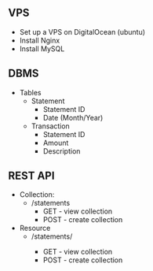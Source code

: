 ## VPS
* Set up a VPS on DigitalOcean (ubuntu)
* Install Nginx
* Install MySQL

## DBMS
* Tables
    * Statement
        * Statement ID
        * Date (Month/Year)
    * Transaction
        * Statement ID
        * Amount
        * Description

## REST API
* Collection:
    * /statements
        * GET - view collection
        * POST - create collection
* Resource
    * /statements/<identifier>
        * GET - view collection
        * POST - create collection

